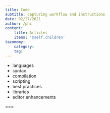 ```yaml
---
title: Code
subtitle: capturing workflow and instructions
date: 02/27/2021
author: /phi
content:
    title: Articles
    items: '@self.children'
taxonomy:
    category: 
    tag: 
---
```


- languages
- syntax
- compilation
- scripting
- best practices
- libraries
- editor enhancements

===


